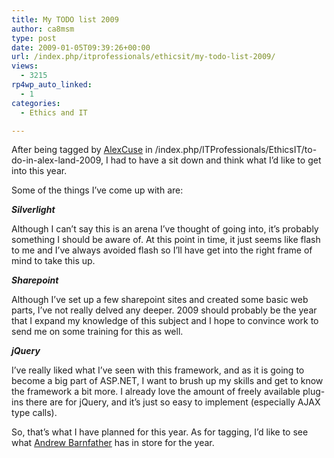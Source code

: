 ```yaml
---
title: My TODO list 2009
author: ca8msm
type: post
date: 2009-01-05T09:39:26+00:00
url: /index.php/itprofessionals/ethicsit/my-todo-list-2009/
views:
  - 3215
rp4wp_auto_linked:
  - 1
categories:
  - Ethics and IT

---
```

After being tagged by [AlexCuse][1] in /index.php/ITProfessionals/EthicsIT/to-do-in-alex-land-2009, I had to have a sit down and think what I&#8217;d like to get into this year.

Some of the things I&#8217;ve come up with are:

_**Silverlight**_

Although I can&#8217;t say this is an arena I&#8217;ve thought of going into, it&#8217;s probably something I should be aware of. At this point in time, it just seems like flash to me and I&#8217;ve always avoided flash so I&#8217;ll have get into the right frame of mind to take this up.

_**Sharepoint**_

Although I&#8217;ve set up a few sharepoint sites and created some basic web parts, I&#8217;ve not really delved any deeper. 2009 should probably be the year that I expand my knowledge of this subject and I hope to convince work to send me on some training for this as well.

_**jQuery**_

I&#8217;ve really liked what I&#8217;ve seen with this framework, and as it is going to become a big part of ASP.NET, I want to brush up my skills and get to know the framework a bit more. I already love the amount of freely available plug-ins there are for jQuery, and it&#8217;s just so easy to implement (especially AJAX type calls).

So, that&#8217;s what I have planned for this year. As for tagging, I&#8217;d like to see what [Andrew Barnfather][2] has in store for the year.

 [1]: http://www.alexcuse.com/
 [2]: http://forum.lessthandot.com/memberlist.php?mode=viewprofile&u=88